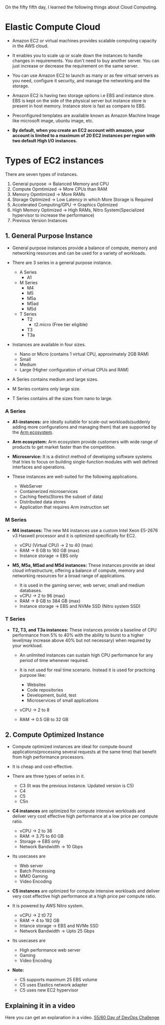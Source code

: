 On the fifty fifth day, I learned the following things about Cloud Computing.

# Elastic Compute Cloud

- Amazon EC2 or virtual machines provides scalable computing capacity in the AWS cloud.

- It enables you to scale up or scale down the instances to handle changes in requirements. You don't need to buy another server. You can just increase or decrease the requirement on the same server.

- You can use Amazon EC2 to launch as many or as few virtual servers as you need, configure it security, and manage the networking and the storage.

- Amazon EC2 is having two storage options i.e EBS and instance store. EBS is kept on the side of the physical server but instance store is present in host memory. Instance store is fast as compare to EBS.

- Preconfigured templates are available known as Amazon Machine Image like microsoft image, ubuntu image, etc. 

- **By default, when you create an EC2 account with amazon, your account is limited to a maximum of 20 EC2 instances per region with two default High I/O instances.**

# Types of EC2 instances

There are seven types of instances.

1. General purpose -> Balanced Memory and CPU
2. Compute Opmtimized -> More CPUs than RAM
3. Memory Opmtimized -> More RAMs
4. Storage Optimized -> Low Latency in which More Storage is Required
5. Accelerated Computing/GPU -> Graphics Optimized
6. High Memory Optimized -> High RAMs, Nitro System(Specialized hypervisor to increase the performance)
7. Previous Version Instances

## 1. General Purpose Instance

- General purpose instances provide a balance of compute, memory and networking resources and can be used for a variety of workloads.

- There are 3 series in a general purpose instance.

    - A Series
        - A1
    - M Series
        - M4
        - M5
        - M5a
        - M5ad
        - M5d
    - T Series
        - T2
            - t2.micro (Free tier eligible)
        - T3
        - T3a

- Instances are available in four sizes.

    - Nano or Micro (contains 1 virtual CPU, approximately 2GB RAM)
    - Small
    - Medium
    - Large (Higher configuration of virtual CPUs and RAM)
    
- A Series contains medium and large sizes.

- M Series contains only large size.

- T Series contains all the sizes from nano to large.

### A Series

- **A1-instances:** are ideally suitable for scale-out workloads(suddenly adding more configurations and managing them) that are supported by the [Arm ecosystem](https://www.arm.com/company/news/2019/04/the-arm-ecosystem-more-than-just-an-ecosystem).

- **Arm ecosystem:** Arm ecosystem provide customers with wide range of products to get market faster than the competition. 

- **Microservice:** It is a distinct method of developing software systems that tries to focus on building single-function modules with well defined interfaces and operations.

- These instances are well-suited for the following applications.

    - WebServer
    - Containerized microservices
    - Caching fleets(Stores the subset of data)
    - Distributed data stores
    - Application that requires Arm instruction set

### M Series

- **M4 instances:** The new M4 instances use a custom Intel Xeon E5-2676 v3 Haswell processor and it is optimized specifically for EC2.

    - vCPU (Virtual CPU) -> 2 to 40 (max)
    - RAM -> 8 GB to 160 GB (max)
    - Instance storage -> EBS only

- **M5, M5a, M5ad and M5d instances:** These instances provide an ideal cloud infrastructure, offering a balance of compute, memory and networking resources for a broad range of applications.

    - It is used in the gaming server, web server, small and medium databases.
    - vCPU -> 2 to 96 (max)
    - RAM -> 8 GB to 384 GB (max)
    - Instance storage -> EBS and NVMe SSD (Nitro system SSD)

### T Series

- **T2, T3, and T3a instances:** These instances provide a baseline of CPU performance from 5% to 40% with the ability to burst to a higher level(may increase above 40% but not necessary) when required by your workload.

    - An unlimited instances can sustain high CPU performance for any period of time whenever required.

    - It is not used for real time scenario. Instead it is used for practicing purpose like:
        - Websites
        - Code repositories
        - Development, build, test
        - Microservices of small applications

    - vCPU -> 2 to 8
    - RAM -> 0.5 GB to 32 GB

## 2. Compute Optimized Instance

- Compute optimized instances are ideal for compute-bound applications(processing several requests at the same time) that benefit from high performance processors.

- It is cheap and cost-effective.

- There are three types of series in it.

    - C3 (It was the previous instance. Updated version is C5)
    - C4
    - C5
    - C5n

- **C4 instances** are optimized for compute intensive workloads and deliver very cost effective high performance at a low price per compute ratio.

    - vCPU -> 2 to 36
    - RAM -> 3.75 to 60 GB
    - Storage -> EBS only
    - Network Bandwidth -> 10 Gbps

- Its usecases are

    - Web server
    - Batch Processing
    - MMO Gaming
    - Video Encoding

- **C5 instances** are optimized for compute intensive workloads and deliver very cost effective high performance at a high price per compute ratio.

- It is powered by AWS Nitro system.

    - vCPU -> 2 t0 72
    - RAM -> 4 to 192 GB
    - Intance storage -> EBS and NVMe SSD
    - Network Bandwidth -> Upto 25 Gbps

- Its usecases are

    - High performance web server
    - Gaming
    - Video Encoding

- **Note:** 

    - C5 supports maximum 25 EBS volume
    - C5 uses Elastics network adapter
    - C5 uses new EC2 hypervisor

## **Explaining it in a video**

Here you can get an explanation in a video. [55/60 Day of DevOps Challenge]()